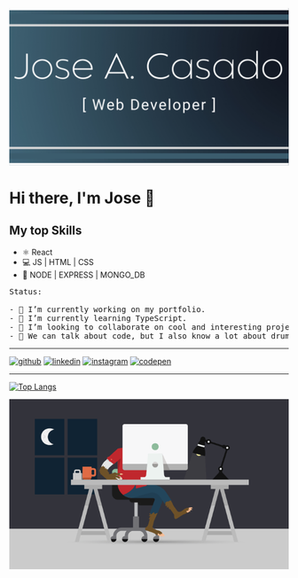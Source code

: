 ![Full Stack Web Developer](https://github.com/Joseacasado/Joseacasado/blob/main/Jose%20A.%20Casado.png)

# Hi there, I'm Jose 👋

## My top Skills

* ⚛ React
* 💻 JS | HTML | CSS
* 🧰 NODE | EXPRESS | MONGO_DB

<pre>
Status:

- 🔭 I’m currently working on my portfolio.
- 🌱 I’m currently learning TypeScript.
- 👯 I’m looking to collaborate on cool and interesting projects.
- 💬 We can talk about code, but I also know a lot about drums.
</pre>

---

[<img src='https://cdn.jsdelivr.net/npm/simple-icons@3.0.1/icons/github.svg' alt='github' height='30'>](https://github.com/Joseacasado)  [<img src='https://cdn.jsdelivr.net/npm/simple-icons@3.0.1/icons/linkedin.svg' alt='linkedin' height='30'>](https://www.linkedin.com/in/joseantonio-casado/)  [<img src='https://cdn.jsdelivr.net/npm/simple-icons@3.0.1/icons/instagram.svg' alt='instagram' height='30'>](https://www.instagram.com/joseacasado_drummer/)  [<img src='https://cdn.jsdelivr.net/npm/simple-icons@3.0.1/icons/codepen.svg' alt='codepen' height='30'>](https://codepen.io/joseacasado)  

---

[![Top Langs](https://github-readme-stats.vercel.app/api/top-langs/?username=Joseacasado)](https://github.com/anuraghazra/github-readme-stats)

<img src='https://github.com/Joseacasado/Joseacasado/blob/main/github-profile-wokallday.gif' alt='wolf developer working day and night' />


